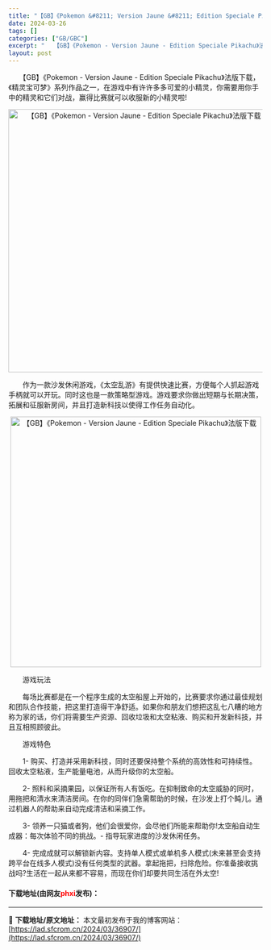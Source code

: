 ```yaml
---
title: "【GB】《Pokemon &#8211; Version Jaune &#8211; Edition Speciale Pikachu》法版下载"
date: 2024-03-26
tags: []
categories: ["GB/GBC"]
excerpt: "　　【GB】《Pokemon - Version Jaune - Edition Speciale Pikachu》法版下载，《精灵宝可梦》系列作品之一，在游戏中有许许多多可爱的小精灵，你需要用你手中的精灵和它们对战，赢得比赛就可以收服新的小精灵啦! 　　作为一款沙发休闲游戏，《太空乱游》有提供快速&hellip;"
layout: post
---
```


 <p>　　【GB】《Pokemon - Version Jaune - Edition Speciale Pikachu》法版下载，《精灵宝可梦》系列作品之一，在游戏中有许许多多可爱的小精灵，你需要用你手中的精灵和它们对战，赢得比赛就可以收服新的小精灵啦!</p> <p align="center"><img align="" border="0" src="https://lad.sfcrom.cn/wp-content/uploads/2024/03/20240326_660282e6c3aa1.png" width="522" alt="【GB】《Pokemon - Version Jaune - Edition Speciale Pikachu》法版下载" /></p> <p>　　作为一款沙发休闲游戏，《太空乱游》有提供快速比赛，方便每个人抓起游戏手柄就可以开玩。同时这也是一款策略型游戏。游戏要求你做出短期与长期决策，拓展和征服新房间，并且打造新科技以使得工作任务自动化。</p> <p align="center"><img align="" border="0" src="https://lad.sfcrom.cn/wp-content/uploads/2024/03/20240326_660282e7f3f63.png" width="497" alt="【GB】《Pokemon - Version Jaune - Edition Speciale Pikachu》法版下载" /></p> <p>　　游戏玩法</p> <p>　　每场比赛都是在一个程序生成的太空船屋上开始的，比赛要求你通过最佳规划和团队合作技能，把这里打造得干净舒适。如果你和朋友们想把这乱七八糟的地方称为家的话，你们将需要生产资源、回收垃圾和太空粘液、购买和开发新科技，并且互相照顾彼此。</p> <p>　　游戏特色</p> <p>　　1- 购买、打造并采用新科技，同时还要保持整个系统的高效性和可持续性。回收太空粘液，生产能量电池，从而升级你的太空船。</p> <p>　　2- 照料和采摘果园，以保证所有人有饭吃。在抑制致命的太空威胁的同时，用拖把和清水来清洁房间。在你的同伴们急需帮助的时候，在沙发上打个盹儿。通过机器人的帮助来自动完成清洁和采摘工作。</p> <p>　　3- 领养一只猫或者狗，他们会很爱你，会尽他们所能来帮助你!太空船自动生成器：每次体验不同的挑战。- 指导玩家进度的沙发休闲任务。</p> <p>　　4- 完成成就可以解锁新内容。支持单人模式或单机多人模式(未来甚至会支持跨平台在线多人模式)没有任何类型的武器。拿起拖把，扫除危险。你准备接收挑战吗?生活在一起从来都不容易，而现在你们却要共同生活在外太空!</p> <p><h4>下载地址(由网友<font color="red">phxi</font>发布)：</h4></p> 

---
📖 **下载地址/原文地址：** 本文最初发布于我的博客网站：[https://lad.sfcrom.cn/2024/03/36907/](https://lad.sfcrom.cn/2024/03/36907/)
